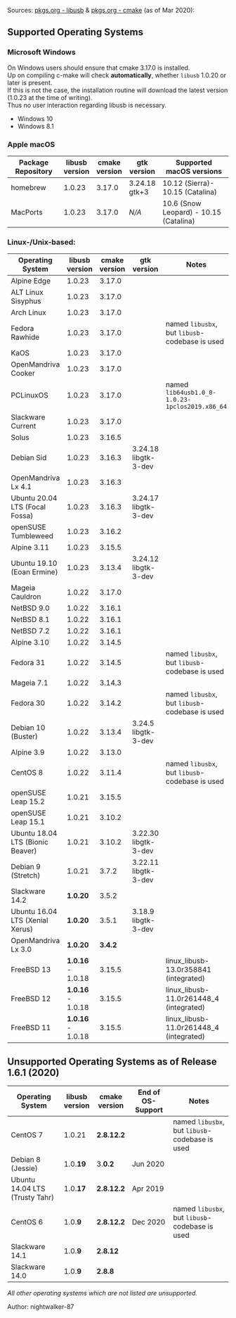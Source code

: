 
Sources: [pkgs.org - libusb](https://pkgs.org/search/?q=libusb) & [pkgs.org - cmake](https://pkgs.org/search/?q=cmake) (as of Mar 2020):


## Supported Operating Systems
### Microsoft Windows

On Windows users should ensure that cmake 3.17.0 is installed.<br />
Up on compiling c-make will check **automatically**, whether `libusb` 1.0.20 or later is present.<br />
If this is not the case, the installation routine will download the latest version (1.0.23 at the time of writing).<br />
Thus no user interaction regarding libusb is necessary.

* Windows 10
* Windows 8.1


### Apple macOS

| Package Repository | libusb<br />version | cmake<br />version | gtk<br />version | Supported macOS versions |
| --- | --- | --- | --- | --- |
| homebrew | 1.0.23 | 3.17.0 | 3.24.18<br />gtk+3 | 10.12 (Sierra)- 10.15 (Catalina) |
| MacPorts | 1.0.23 | 3.17.0 | _N/A_ | 10.6 (Snow Leopard) - 10.15 (Catalina) |


### Linux-/Unix-based:

| Operating System | libusb<br />version | cmake<br />version | gtk<br />version | Notes |
| --- | --- | --- | --- | --- |
| Alpine Edge | 1.0.23 | 3.17.0 | |
| ALT Linux Sisyphus | 1.0.23 | 3.17.0 | |
| Arch Linux | 1.0.23 | 3.17.0 | |
| Fedora Rawhide | 1.0.23 | 3.17.0 | | named `libusbx`, but `libusb`-codebase is used |
| KaOS | 1.0.23 | 3.17.0 | |
| OpenMandriva Cooker | 1.0.23 | 3.17.0 | |
| PCLinuxOS | 1.0.23 | 3.17.0 | | named `lib64usb1.0_0-1.0.23-1pclos2019.x86_64` |
| Slackware Current | 1.0.23 | 3.17.0 | |
| Solus | 1.0.23 | 3.16.5 | |
| Debian Sid | 1.0.23 | 3.16.3 | 3.24.18<br />libgtk-3-dev | |
| OpenMandriva Lx 4.1 | 1.0.23 | 3.16.3 | |
| Ubuntu 20.04 LTS (Focal Fossa) | 1.0.23 | 3.16.3 | 3.24.17<br />libgtk-3-dev | |
| openSUSE Tumbleweed | 1.0.23 | 3.16.2 | |
| Alpine 3.11 | 1.0.23 | 3.15.5 | |
| Ubuntu 19.10 (Eoan Ermine) | 1.0.23 | 3.13.4 | 3.24.12<br />libgtk-3-dev | |
| Mageia Cauldron | 1.0.22 | 3.17.0 | |
| NetBSD 9.0 | 1.0.22 | 3.16.1 | |
| NetBSD 8.1 | 1.0.22 | 3.16.1 | |
| NetBSD 7.2 | 1.0.22 | 3.16.1 | |
| Alpine 3.10 | 1.0.22 | 3.14.5 | |
| Fedora 31 | 1.0.22 | 3.14.5 | | named `libusbx`, but `libusb`-codebase is used |
| Mageia 7.1 | 1.0.22 | 3.14.3 | |
| Fedora 30 | 1.0.22 | 3.14.2 | | named `libusbx`, but `libusb`-codebase is used |
| Debian 10 (Buster) | 1.0.22 | 3.13.4 | 3.24.5<br />libgtk-3-dev | |
| Alpine 3.9 | 1.0.22 | 3.13.0 | |
| CentOS 8 | 1.0.22 | 3.11.4 | | named `libusbx`, but `libusb`-codebase is used |
| openSUSE Leap 15.2 | 1.0.21 | 3.15.5 | |
| openSUSE Leap 15.1 | 1.0.21 | 3.10.2 | |
| Ubuntu 18.04 LTS (Bionic Beaver) | 1.0.21 | 3.10.2 | 3.22.30<br />libgtk-3-dev | |
| Debian 9 (Stretch) | 1.0.21 | 3.7.2 | 3.22.11<br />libgtk-3-dev | |
| Slackware 14.2 | **1.0.20** | 3.5.2 | |
| Ubuntu 16.04 LTS (Xenial Xerus) | **1.0.20** | 3.5.1 | 3.18.9<br />libgtk-3-dev | |
| OpenMandriva Lx 3.0 | **1.0.20** | **3.4.2** | |
| FreeBSD 13 | **1.0.16** - 1.0.18 | 3.15.5 | | linux_libusb-13.0r358841 (integrated) |
| FreeBSD 12 | **1.0.16** - 1.0.18 | 3.15.5 | | linux_libusb-11.0r261448_4 (integrated) |
| FreeBSD 11 | **1.0.16** - 1.0.18 | 3.15.5 | | linux_libusb-11.0r261448_4 (integrated) |


## Unsupported Operating Systems as of Release 1.6.1 (2020)

| Operating System | libusb<br />version | cmake<br />version | End of OS-Support | Notes |
| --- | --- | --- | --- | --- |
| CentOS 7 | 1.0.21 | **2.8.12.2** | | named `libusbx`, but `libusb`-codebase is used |
| Debian 8 (Jessie) | 1.0.**19** | 3.**0.2** | Jun 2020 |
| Ubuntu 14.04 LTS (Trusty Tahr) | 1.0.**17** | **2.8.12.2** | Apr 2019 |
| CentOS 6 | 1.0.**9** | **2.8.12.2** | Dec 2020 | named `libusbx`, but `libusb`-codebase is used |
| Slackware 14.1 | 1.0.**9** | **2.8.12** | |
| Slackware 14.0 | 1.0.**9** | **2.8.8** | |

_All other operating systems which are not listed are unsupported._

Author: nightwalker-87
